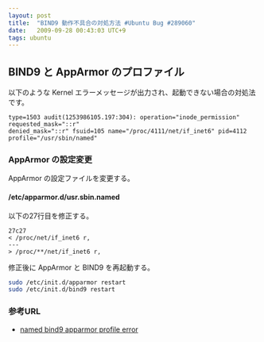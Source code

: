 ```yaml
---
layout: post
title:  "BIND9 動作不具合の対処方法 #Ubuntu Bug #289060"
date:   2009-09-28 00:43:03 UTC+9
tags: ubuntu
---
```


## BIND9 と AppArmor のプロファイル

以下のような Kernel エラーメッセージが出力され、起動できない場合の対処法です。

~~~
type=1503 audit(1253986105.197:304): operation="inode_permission" requested_mask="::r"
denied_mask="::r" fsuid=105 name="/proc/4111/net/if_inet6" pid=4112 profile="/usr/sbin/named"
~~~

### AppArmor の設定変更

AppArmor の設定ファイルを変更する。

#### /etc/apparmor.d/usr.sbin.named

以下の27行目を修正する。

~~~
27c27
< /proc/net/if_inet6 r,
---
> /proc/**/net/if_inet6 r,
~~~

修正後に AppArmor と BIND9 を再起動する。

~~~sh
sudo /etc/init.d/apparmor restart
sudo /etc/init.d/bind9 restart
~~~

### 参考URL

- [named bind9 apparmor profile error](https://bugs.launchpad.net/ubuntu/+source/bind9/+bug/289060)

